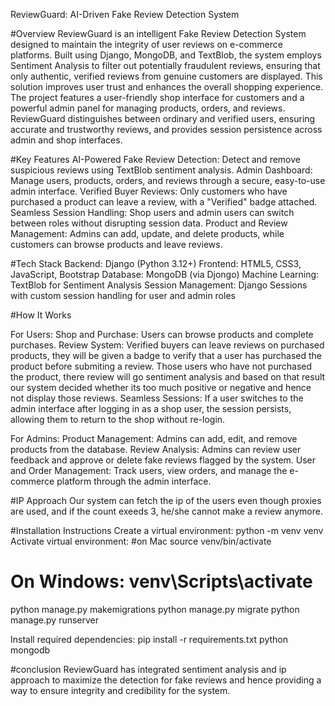 ReviewGuard: AI-Driven Fake Review Detection System

#Overview
ReviewGuard is an intelligent Fake Review Detection System designed to maintain the integrity of user reviews on e-commerce platforms. Built using Django, MongoDB, and TextBlob, the system employs Sentiment Analysis to filter out potentially fraudulent reviews, ensuring that only authentic, verified reviews from genuine customers are displayed. This solution improves user trust and enhances the overall shopping experience.
The project features a user-friendly shop interface for customers and a powerful admin panel for managing products, orders, and reviews. ReviewGuard distinguishes between ordinary and verified users, ensuring accurate and trustworthy reviews, and provides session persistence across admin and shop interfaces.

#Key Features
AI-Powered Fake Review Detection: Detect and remove suspicious reviews using TextBlob sentiment analysis.
Admin Dashboard: Manage users, products, orders, and reviews through a secure, easy-to-use admin interface.
Verified Buyer Reviews: Only customers who have purchased a product can leave a review, with a "Verified" badge attached.
Seamless Session Handling: Shop users and admin users can switch between roles without disrupting session data.
Product and Review Management: Admins can add, update, and delete products, while customers can browse products and leave reviews.

#Tech Stack
Backend: Django (Python 3.12+)
Frontend: HTML5, CSS3, JavaScript, Bootstrap
Database: MongoDB (via Djongo)
Machine Learning: TextBlob for Sentiment Analysis
Session Management: Django Sessions with custom session handling for user and admin roles

#How It Works

For Users:
Shop and Purchase: Users can browse products and complete purchases.
Review System: Verified buyers can leave reviews on purchased products, they will be given a badge to verify that a user has purchased the product before submiting a review. Those users who have not purchased the product, there review will go sentiment analysis and based on that result our system decided whether its too much positive or negative and hence not display those reviews.
Seamless Sessions: If a user switches to the admin interface after logging in as a shop user, the session persists, allowing them to return to the shop without re-login.

For Admins:
Product Management: Admins can add, edit, and remove products from the database.
Review Analysis: Admins can review user feedback and approve or delete fake reviews flagged by the system.
User and Order Management: Track users, view orders, and manage the e-commerce platform through the admin interface.

#IP Approach
Our system can fetch the ip of the users even though proxies are used, and if the count exeeds 3, he/she cannot make a review anymore.

#Installation Instructions
Create a virtual environment:
python -m venv venv
Activate virtual environment:
#on Mac source venv/bin/activate   
# On Windows: venv\Scripts\activate
python manage.py makemigrations
python manage.py migrate
python manage.py runserver

Install required dependencies:
pip install -r requirements.txt
python
mongodb

#conclusion
ReviewGuard has integrated sentiment analysis and ip approach to maximize the detection for fake reviews and hence providing a way to ensure integrity and credibility for the system.

